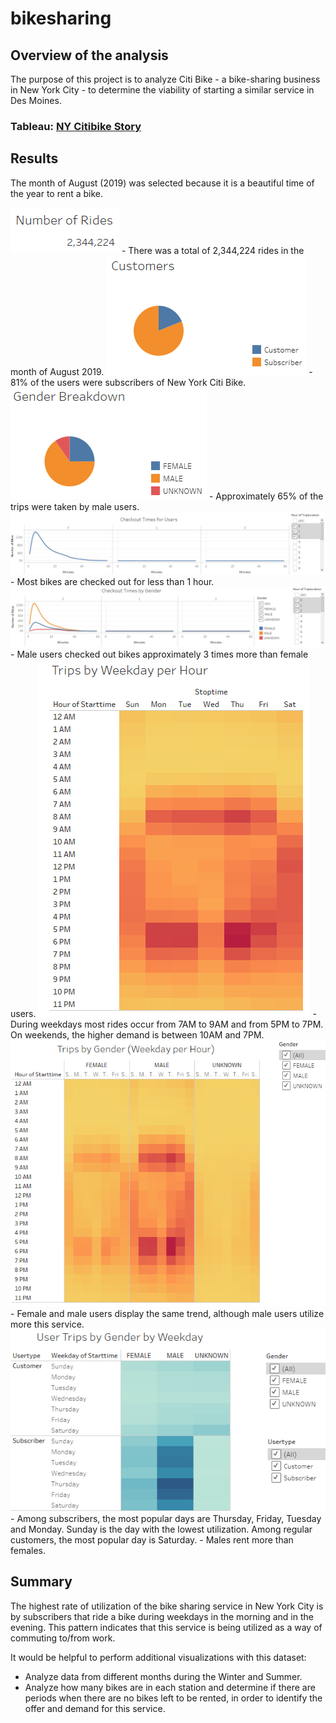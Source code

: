 # bikesharing


## Overview of the analysis

The purpose of this project is to analyze Citi Bike - a bike-sharing business in New York City - to determine the viability of starting a similar service in Des Moines. 

### Tableau: <a href="https://public.tableau.com/profile/renata.grodetzky.barbalat#!/vizhome/BikeSharingChallenge_16162697093050/NYCitibikeStory" target="_blank">NY Citibike Story</a>

## Results

The month of August (2019) was selected because it is a beautiful time of the year to rent a bike.

<img src="images/image01.PNG" alt="Number of Rides">
- There was a total of 2,344,224 rides in the month of August 2019.

<img src="images/image02.PNG" alt="Customers">
- 81% of the users were subscribers of New York Citi Bike.

<img src="images/image03.PNG" alt="Gender Breakdown">
- Approximately 65% of the trips were taken by male users.

<img src="images/image04.PNG" alt="Checkout Times for Users">
- Most bikes are checked out for less than 1 hour.

<img src="images/image05.PNG" alt="Checkout Times by Gender">
- Male users checked out bikes approximately 3 times more than female users.

<img src="images/image06.PNG" alt="Trips by Weekday per Hour">
- During weekdays most rides occur from 7AM to 9AM and from 5PM to 7PM. On weekends, the higher demand is between 10AM and 7PM.

<img src="images/image07.PNG" alt="Trips by Gender (Weekday per Hour)">
- Female and male users display the same trend, although male users utilize more this service.

<img src="images/image08.PNG" alt="User Trips by Gender by Weekday">
- Among subscribers, the most popular days are Thursday, Friday, Tuesday and Monday. Sunday is the day with the lowest utilization. Among regular customers, the most popular day is Saturday.
- Males rent more than females. 


## Summary

The highest rate of utilization of the bike sharing service in New York City is by subscribers that ride a bike during weekdays in the morning and in the evening. This pattern indicates that this service is being utilized as a way of commuting to/from work.

It would be helpful to perform additional visualizations with this dataset:
- Analyze data from different months during the Winter and Summer.
- Analyze how many bikes are in each station and determine if there are periods when there are no bikes left to be rented, in order to identify the offer and demand for this service.




